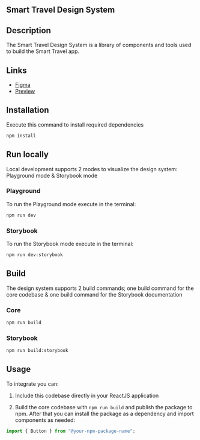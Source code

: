 ## Smart Travel Design System

## Description

The Smart Travel Design System is a library of components and tools used to build the Smart Travel app.

## Links

- [Figma](https://www.figma.com/file/jomEkNrS6K3kNBhUuk7FbZ/STDS---UI-Kit?type=design&node-id=157-1874&mode=design&t=IGDVkEtUUbIoordx-0)
- [Preview](https://smart-travel-ds-preview.netlify.app/)

## Installation

Execute this command to install required dependencies

```bash
npm install
```

## Run locally

Local development supports 2 modes to visualize the design system: Playground mode & Storybook mode

### Playground

To run the Playground mode execute in the terminal:

```bash
npm run dev
```

### Storybook

To run the Storybook mode execute in the terminal:

```bash
npm run dev:storybook
```

## Build

The design system supports 2 build commands; one build command for the core codebase & one build command for the Storybook documentation

### Core

```bash
npm run build
```

### Storybook

```bash
npm run build:storybook
```

## Usage

To integrate you can:

1. Include this codebase directly in your ReactJS application

2. Build the core codebase with `npm run build` and publish the package to npm. After that you can install the package as a dependency and import components as needed:

```jsx
import { Button } from "@your-npm-package-name";
```
